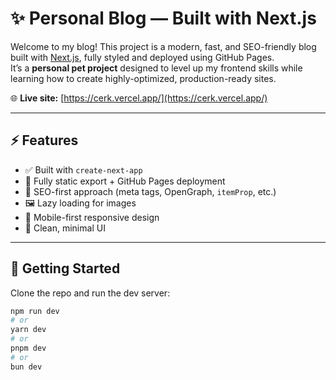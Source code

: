 # ✨ Personal Blog — Built with Next.js

Welcome to my blog! This project is a modern, fast, and SEO-friendly blog built with [Next.js](https://nextjs.org), fully styled and deployed using GitHub Pages.  
It’s a **personal pet project** designed to level up my frontend skills while learning how to create highly-optimized, production-ready sites.

🌐 **Live site:** [https://cerk.vercel.app/](https://cerk.vercel.app/)

---

## ⚡ Features

- ✅ Built with `create-next-app`
- 🚀 Fully static export + GitHub Pages deployment
- 🧠 SEO-first approach (meta tags, OpenGraph, `itemProp`, etc.)
- 🖼️ Lazy loading for images
- 📱 Mobile-first responsive design
- 🌙 Clean, minimal UI

---

## 🚀 Getting Started

Clone the repo and run the dev server:

```bash
npm run dev
# or
yarn dev
# or
pnpm dev
# or
bun dev
